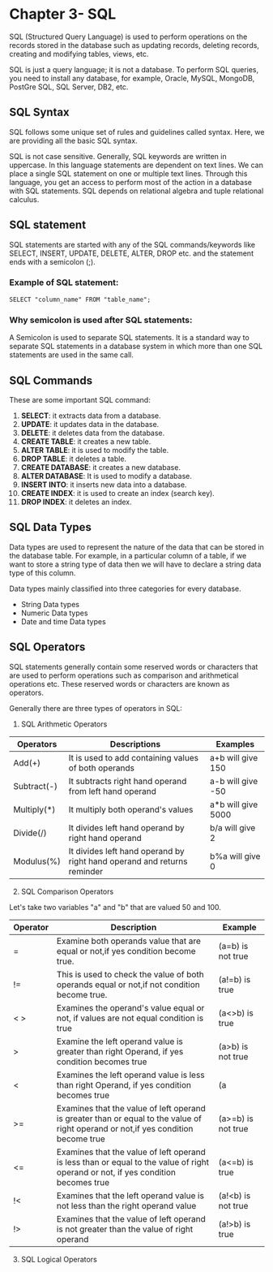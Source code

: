 # Chapter 3- SQL
SQL (Structured Query Language) is used to perform operations on the records stored in the database such as updating records, deleting records, creating and modifying tables, views, etc.

SQL is just a query language; it is not a database. To perform SQL queries, you need to install any database, for example, Oracle, MySQL, MongoDB, PostGre SQL, SQL Server, DB2, etc.

## SQL Syntax
SQL follows some unique set of rules and guidelines called syntax. Here, we are providing all the basic SQL syntax.

SQL is not case sensitive. Generally, SQL keywords are written in uppercase. In this language statements are dependent on text lines. We can place a single SQL statement on one or multiple text lines. Through this language, you get an access to perform most of the action in a database with SQL statements. SQL depends on relational algebra and tuple relational calculus.
## SQL statement
SQL statements are started with any of the SQL commands/keywords like SELECT, INSERT, UPDATE, DELETE, ALTER, DROP etc. and the statement ends with a semicolon (;).

### Example of SQL statement:

    SELECT "column_name" FROM "table_name";  

### Why semicolon is used after SQL statements:

A Semicolon is used to separate SQL statements. It is a standard way to separate SQL statements in a database system in which more than one SQL statements are used in the same call.

## SQL Commands
These are some important SQL command:

1. **SELECT**: it extracts data from a database.
2. **UPDATE**: it updates data in the database.
3. **DELETE**: it deletes data from the database.
4. **CREATE TABLE**: it creates a new table.
5. **ALTER TABLE**: it is used to modify the
  table.
6. **DROP TABLE**: it deletes a table.
7. **CREATE DATABASE**: it creates a new database.
8. **ALTER DATABASE**: It is used to modify a
 database.
9. **INSERT INTO**: it inserts new data into a 
database.
10. **CREATE INDEX**: it is used to create an index (search key).
11. **DROP INDEX**: it deletes an index.

## SQL Data Types
Data types are used to represent the nature of the data that can be stored in the database table. For example, in a particular column of a table, if we want to store a string type of data then we will have to declare a string data type of this column.

Data types mainly classified into three categories for every database.

* String Data types
* Numeric Data types
* Date and time Data types


## SQL Operators
SQL statements generally contain some reserved words or characters that are used to perform operations such as comparison and arithmetical operations etc. These reserved words or characters are known as operators.

Generally there are three types of operators in SQL:

1. SQL Arithmetic Operators

| Operators | Descriptions| Examples|
|-----------|-------------------------------------------------------------------------|--------------------|
| Add(+)            | It is used to add containing values of both operands                    | a+b will give 150  |
| Subtract(-)            | It subtracts right hand operand from left hand operand | a-b will give -50  |
| Multiply(*)            | It multiply both operand's values | a*b will give 5000 |
| Divide(/)            | It divides left hand operand by right hand operand | b/a will give 2    |
| Modulus(%)            | It divides left hand operand by right hand operand and returns reminder | b%a will give 0    |

2. SQL Comparison Operators

Let's take two variables "a" and "b" that are valued 50 and 100.

| Operator | Description                                                                                                                        | Example            |
|----------|------------------------------------------------------------------------------------------------------------------------------------|--------------------|
| =        | Examine both operands value that are equal or not,if yes condition become true.                                                    | (a=b) is not true  |
| !=       | This is used to check the value of both operands equal or not,if not condition become true.                                        | (a!=b) is true     |
| < >      | Examines the operand's value equal or not, if values are not equal condition is true                                               | (a<>b) is true     |
| >        | Examine the left operand value is greater than right Operand, if yes condition becomes true                                        | (a>b) is not true  |
| <        | Examines the left operand value is less than right Operand, if yes condition becomes true                                          | (a                 |
| >=       | Examines that the value of left operand is greater than or equal to the value of right operand or not,if yes condition become true | (a>=b) is not true |
| <=       | Examines that the value of left operand is less than or equal to the value of right operand or not, if yes condition becomes true  | (a<=b) is true     |
| !<       | Examines that the left operand value is not less than the right operand value                                                      | (a!<b) is not true                |
| !>       | Examines that the value of left operand is not greater than the value of right operand                                             | (a!>b) is true     |

3. SQL Logical Operators